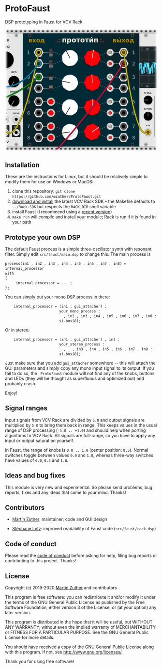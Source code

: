 # ProtoFaust

DSP prototyping in Faust for VCV Rack

![Screenshot of ProtoFaust](images/screenshot_1.png?raw=true "Screenshot")


## Installation

These are the instructions for Linux, but it should be relatively
simple to modify them for use on Windows or MacOS:

1. clone this repository: `git clone
   https://github.com/mzuther/ProtoFaust.git`
1. [download and install][SDK Rack] the latest VCV Rack SDK – the
   Makefile defaults to `../Rack-SDK` but respects the `RACK_DIR`
   shell variable
1. install Faust (I recommend using a [recent version][Faust
   compiler])
1. `make run` will compile and install your module; Rack is run if it
   is found in your path


## Prototype your own DSP

The default Faust process is a simple three-oscillator synth with
resonant filter.  Simply edit `src/faust/main.dsp` to change this.
The main process is

```
process(in1 , in2 , in3 , in4 , in5 , in6 , in7 , in8) = internal_processor
with
{
     internal_processor = ... ;
};
```

You can simply put your mono DSP process in there:

```
    internal_processor = (in1 : gui_attacher) :
                         your_mono_process :
                         _ , in2 , in3 , in4 , in5 , in6 , in7 , in8 :
                         si.bus(8);
```

Or in stereo:

```
    internal_processor = (in1 : gui_attacher) , in2 :
                         your_stereo_process :
                         _ , _ , in3 , in4 , in5 , in6 , in7 , in8 :
                         si.bus(8);
```

Just make sure that you add `gui_attacher` somewhere -- this will
attach the GUI parameters and simply copy any mono input signal to its
output.  If you fail to do so, the ` ProtoFaust` module will not find
any of the knobs, buttons and LEDs (they will be thought as
superfluous and optimized out) and probably crash.

Enjoy!


## Signal ranges

Input signals from VCV Rack are divided by `5.0` and output signals
are multiplied by `5.0` to bring them back in range.  This keeps
values in the usual range of DSP processing (`-1.0 .. +1.0`) and
should help when porting algorithms to VCV Rack.  All signals are
full-range, so you have to apply any input or output saturation
yourself.

In Faust, the range of knobs is `0.0 .. 1.0` (center position: `0.5`).
Normal switches toggle between values `0.0` and `1.0`, whereas
three-way switches have values of `0.0`, `0.5` and `1.0`.


## Ideas and bug fixes

This module is very new and experimental.  So please send problems,
bug reports, fixes and any ideas that come to your mind.  Thanks!


## Contributors

- [Martin Zuther][]: maintainer; code and GUI design

- [Stéphane Letz](https://github.com/sletz): improved readability of
  Faust code (`src/faust/rack.dsp`)


## Code of conduct

Please read the [code of conduct][COC] before asking for help, filing
bug reports or contributing to this project.  Thanks!


## License

Copyright (c) 2019-2020 [Martin Zuther][] and contributors

This program is free software: you can redistribute it and/or modify
it under the terms of the GNU General Public License as published by
the Free Software Foundation, either version 3 of the License, or
(at your option) any later version.

This program is distributed in the hope that it will be useful,
but WITHOUT ANY WARRANTY; without even the implied warranty of
MERCHANTABILITY or FITNESS FOR A PARTICULAR PURPOSE.  See the
GNU General Public License for more details.

You should have received a copy of the GNU General Public License
along with this program.  If not, see <http://www.gnu.org/licenses/>.

Thank you for using free software!


[Martin Zuther]:  http://www.mzuther.de/
[COC]:            https://github.com/mzuther/ProtoFaust/tree/master/CODE_OF_CONDUCT.markdown
[Faust compiler]: http://faust.grame.fr/doc/manual/index.html#compiling-and-installing-the-faust-compiler
[SDK Rack]:       https://vcvrack.com/manual/PluginDevelopmentTutorial.html
